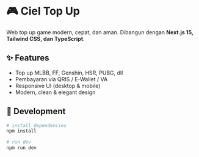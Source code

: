 # 🎮 Ciel Top Up

Web top up game modern, cepat, dan aman.
Dibangun dengan **Next.js 15, Tailwind CSS, dan TypeScript**.

## ✨ Features
- Top up MLBB, FF, Genshin, HSR, PUBG, dll
- Pembayaran via QRIS / E-Wallet / VA
- Responsive UI (desktop & mobile)
- Modern, clean & elegant design

## 🚀 Development

```bash
# install dependencies
npm install

# run dev
npm run dev
